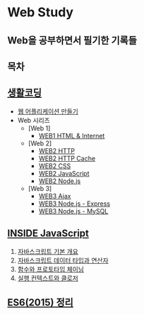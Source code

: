 # Web Study

## Web을 공부하면서 필기한 기록들

## 목차

## [생활코딩](https://github.com/NOTA2/webstudy/tree/master/%EC%83%9D%ED%99%9C%EC%BD%94%EB%94%A9)

- [웹 어플리케이션 만들기](https://github.com/NOTA2/webstudy/blob/master/%EC%83%9D%ED%99%9C%EC%BD%94%EB%94%A9/%EC%9B%B9%20%EC%96%B4%ED%94%8C%EB%A6%AC%EC%BC%80%EC%9D%B4%EC%85%98%20%EB%A7%8C%EB%93%A4%EA%B8%B0.md)
- Web 시리즈
  - [Web 1]
    - [WEB1 HTML & Internet](https://github.com/NOTA2/webstudy/blob/master/%EC%83%9D%ED%99%9C%EC%BD%94%EB%94%A9/WEB1%20HTML%20%26%20Internet.md)
  - [Web 2]
    - [WEB2 HTTP](https://github.com/NOTA2/webstudy/blob/master/%EC%83%9D%ED%99%9C%EC%BD%94%EB%94%A9/WEB2%20HTTP.md)
    - [WEB2 HTTP Cache](https://github.com/NOTA2/webstudy/blob/master/%EC%83%9D%ED%99%9C%EC%BD%94%EB%94%A9/WEB2%20HTTP%20Cache.md)
    - [WEB2 CSS](https://github.com/NOTA2/webstudy/blob/master/%EC%83%9D%ED%99%9C%EC%BD%94%EB%94%A9/WEB2%20CSS.md)
    - [WEB2 JavaScript](https://github.com/NOTA2/webstudy/blob/master/%EC%83%9D%ED%99%9C%EC%BD%94%EB%94%A9/WEB2%20JavaScript.md)
    - [WEB2 Node.js](https://github.com/NOTA2/webstudy/blob/master/%EC%83%9D%ED%99%9C%EC%BD%94%EB%94%A9/WEB2%20Node.js.md)
  - [Web 3]
    - [WEB3 Ajax](https://github.com/NOTA2/webstudy/blob/master/%EC%83%9D%ED%99%9C%EC%BD%94%EB%94%A9/WEB3%20Ajax.md)
    - [WEB3 Node.js - Express](https://github.com/NOTA2/webstudy/blob/master/%EC%83%9D%ED%99%9C%EC%BD%94%EB%94%A9/WEB3%20Node.js%20-%20Express.md)
    - [WEB3 Node.js - MySQL](https://github.com/NOTA2/webstudy/blob/master/%EC%83%9D%ED%99%9C%EC%BD%94%EB%94%A9/WEB3%20Node.js%20-%20MySQL.md)

## [INSIDE JavaScript](https://github.com/NOTA2/webstudy/tree/master/INSIDE%20JavaScript)

1. [자바스크립트 기본 개요](https://github.com/NOTA2/webstudy/blob/master/INSIDE%20JavaScript/01.%20%EC%9E%90%EB%B0%94%EC%8A%A4%ED%81%AC%EB%A6%BD%ED%8A%B8%20%EA%B8%B0%EB%B3%B8%20%EA%B0%9C%EC%9A%94.md)
2. [자바스크립트 데이터 타입과 연산자](https://github.com/NOTA2/webstudy/blob/master/INSIDE%20JavaScript/03.%20%EC%9E%90%EB%B0%94%EC%8A%A4%ED%81%AC%EB%A6%BD%ED%8A%B8%20%EB%8D%B0%EC%9D%B4%ED%84%B0%20%ED%83%80%EC%9E%85%EA%B3%BC%20%EC%97%B0%EC%82%B0%EC%9E%90.md)
3. [함수와 프로토타입 체이닝](https://github.com/NOTA2/webstudy/blob/master/INSIDE%20JavaScript/04.%20%ED%95%A8%EC%88%98%EC%99%80%20%ED%94%84%EB%A1%9C%ED%86%A0%ED%83%80%EC%9E%85%20%EC%B2%B4%EC%9D%B4%EB%8B%9D.md)
4. [실행 컨텍스트와 클로저](https://github.com/NOTA2/webstudy/blob/master/INSIDE%20JavaScript/05.%20%EC%8B%A4%ED%96%89%20%EC%BB%A8%ED%85%8D%EC%8A%A4%ED%8A%B8%EC%99%80%20%ED%81%B4%EB%A1%9C%EC%A0%80.md)

## [ES6(2015) 정리](https://github.com/NOTA2/webstudy/blob/master/ES6%20%EC%A0%95%EB%A6%AC.md)